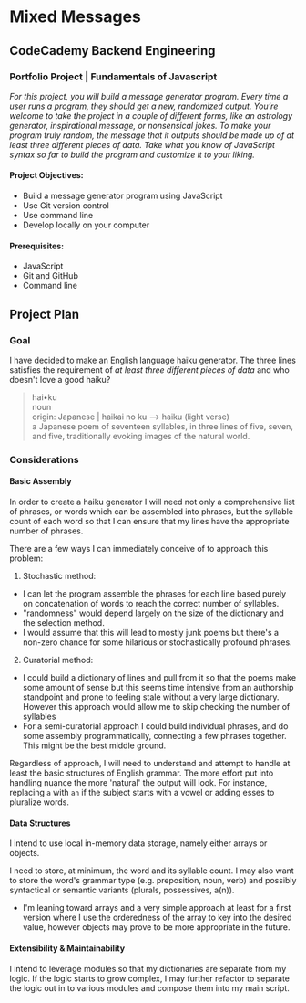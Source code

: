 # Mixed Messages
## CodeCademy Backend Engineering
### Portfolio Project | Fundamentals of Javascript

*For this project, you will build a message generator program. Every time a user runs a program, they should get a new, randomized output. You’re welcome to take the project in a couple of different forms, like an astrology generator, inspirational message, or nonsensical jokes. To make your program truly random, the message that it outputs should be made up of at least three different pieces of data. Take what you know of JavaScript syntax so far to build the program and customize it to your liking.*

#### Project Objectives:
* Build a message generator program using JavaScript
* Use Git version control
* Use command line
* Develop locally on your computer

#### Prerequisites:
* JavaScript
* Git and GitHub
* Command line

## Project Plan

### Goal

I have decided to make an English language haiku generator.  The three lines satisfies the requirement of *at least three different pieces of data* and who doesn't love a good haiku?

>hai•ku  
>noun  
>origin: Japanese | haikai no ku --> haiku (light verse)  
>a Japanese poem of seventeen syllables, in three lines of five, seven, and five, traditionally evoking images of the natural world.

### Considerations

#### Basic Assembly

In order to create a haiku generator I will need not only a comprehensive list of phrases, or words which can be assembled into phrases, but the syllable count of each word so that I can ensure that my lines have the appropriate number of phrases.

There are a few ways I can immediately conceive of to approach this problem:
1. Stochastic method:
  - I can let the program assemble the phrases for each line based purely on concatenation of words to reach the correct number of syllables.
  - "randomness" would depend largely on the size of the dictionary and the selection method.
  - I would assume that this will lead to mostly junk poems but there's a non-zero chance for some hilarious or stochastically profound phrases.
2. Curatorial method:
  - I could build a dictionary of lines and pull from it so that the poems make some amount of sense but this seems time intensive from an authorship standpoint and prone to feeling stale without a very large dictionary.  However this approach would allow me to skip checking the number of syllables
  - For a semi-curatorial approach I could build individual phrases, and do some assembly programmatically, connecting a few phrases together.  This might be the best middle ground.

Regardless of approach, I will need to understand and attempt to handle at least the basic structures of English grammar.  The more effort put into handling nuance the more 'natural' the output will look.  For instance, replacing `a` with `an` if the subject starts with a vowel or adding esses to pluralize words.

#### Data Structures

I intend to use local in-memory data storage, namely either arrays or objects.

I need to store, at minimum, the word and its syllable count.  I may also want to store the word's grammar type (e.g. preposition, noun, verb) and possibly syntactical or semantic variants (plurals, possessives, a(n)).
  * I'm leaning toward arrays and a very simple approach at least for a first version where I use the orderedness of the array to key into the desired value, however objects may prove to be more appropriate in the future.

#### Extensibility & Maintainability

I intend to leverage modules so that my dictionaries are separate from my logic.  If the logic starts to grow complex, I may further refactor to separate the logic out in to various modules and compose them into my main script.



